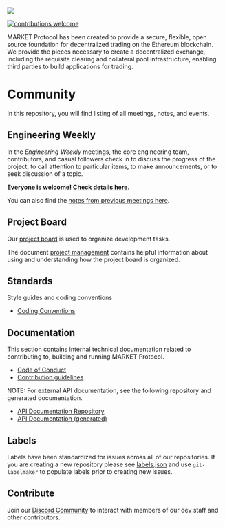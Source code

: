 <img src="https://github.com/MARKETProtocol/dApp/blob/master/src/img/MARKETProtocol-Light.png?raw=true" align="middle">

[![contributions welcome](https://img.shields.io/badge/contributions-welcome-brightgreen.svg?style=flat)](https://github.com/dwyl/esta/issues)

MARKET Protocol has been created to provide a secure, flexible, open source foundation for decentralized trading on the Ethereum blockchain. We provide the pieces necessary to create a decentralized exchange, including the requisite clearing and collateral pool infrastructure, enabling third parties to build applications for trading.

# Community

In this repository, you will find listing of all meetings, notes, and events.

## Engineering Weekly

In the *Engineering Weekly* meetings, the core engineering team, contributors, and casual followers check in to discuss the progress of the project, to call attention to particular items, to make announcements, or to seek discussion of a topic.

**Everyone is welcome! [Check details here.](https://github.com/MARKETProtocol/community/blob/master/docs/engineering-weekly.md)**

You can also find the [notes from previous meetings here](https://github.com/MARKETProtocol/community/tree/master/meeting-notes).

## Project Board

Our [project board](https://github.com/orgs/MARKETProtocol/projects/1) is used to organize development tasks.

The document [project management](https://github.com/MARKETProtocol/community/blob/master/docs/project-management.md) contains helpful information about using and understanding how the project board is organized.

## Standards

Style guides and coding conventions

* [Coding Conventions](https://github.com/MARKETProtocol/meta/blob/master/docs/coding-conventions.md)

## Documentation

This section contains internal technical documentation related to contributing to, building and running MARKET Protocol.

* [Code of Conduct](https://github.com/MARKETProtocol/meta/blob/master/docs/code-of-conduct.md)
* [Contribution guidelines](https://github.com/MARKETProtocol/meta/blob/master/docs/contributing.md)

NOTE: For external API documentation, see the following repository and generated documentation.

* [API Documentation Repository](https://github.com/MARKETProtocol/Docs)
* [API Documentation (generated)](http://docs.marketprotocol.io/)

## Labels

Labels have been standardized for issues across all of our repositories.  If you are creating a new repository please see [labels.json](https://github.com/MARKETProtocol/meta/blob/master/config/labels.json) and use `git-labelmaker` to populate labels prior to creating new issues.

## Contribute

Join our [Discord Community](https://www.marketprotocol.io/discord) to interact with members of our dev staff and other contributors.
